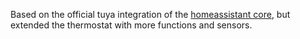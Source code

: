 Based on the official tuya integration of the [homeassistant core](https://github.com/home-assistant/core), but extended the thermostat with more functions and sensors.
